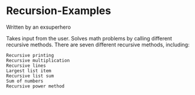 # Recursion-Examples

Written by an exsuperhero

Takes input from the user. Solves math problems by calling different recursive methods. There are seven different recursive methods, including:

    Recursive printing
    Recursive multiplication
    Recursive lines
    Largest list item
    Recursive list sum
    Sum of numbers
    Recursive power method



